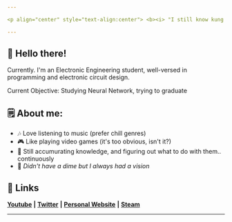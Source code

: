 ```yaml
---

<p align="center" style="text-align:center"> <b><i> "I still know kung fu." </b></i></p>

---
```


## :wave: Hello there!
Currently. I'm an Electronic Engineering student, well-versed in programming and electronic circuit design.

Current Objective: Studying Neural Network, trying to graduate

## :spiral_notepad: About me:
- :notes: Love listening to music (prefer chill genres) 
- :video_game: Like playing video games (it's too obvious, isn't it?)
- :open_book: Still accumurating knowledge, and figuring out what to do with them.. continuously
- :star2: <i> Didn't have a dime but I always had a vision </i>

## :link: Links
[**Youtube**](https://www.youtube.com/user/mapmaker42) **|** [**Twitter**](https://twitter.com/FaultyTwo) **|** [**Personal Website**](https://faultytwo.wixsite.com/home) **|** [**Steam**](https://steamcommunity.com/id/faultytwo/)

---

